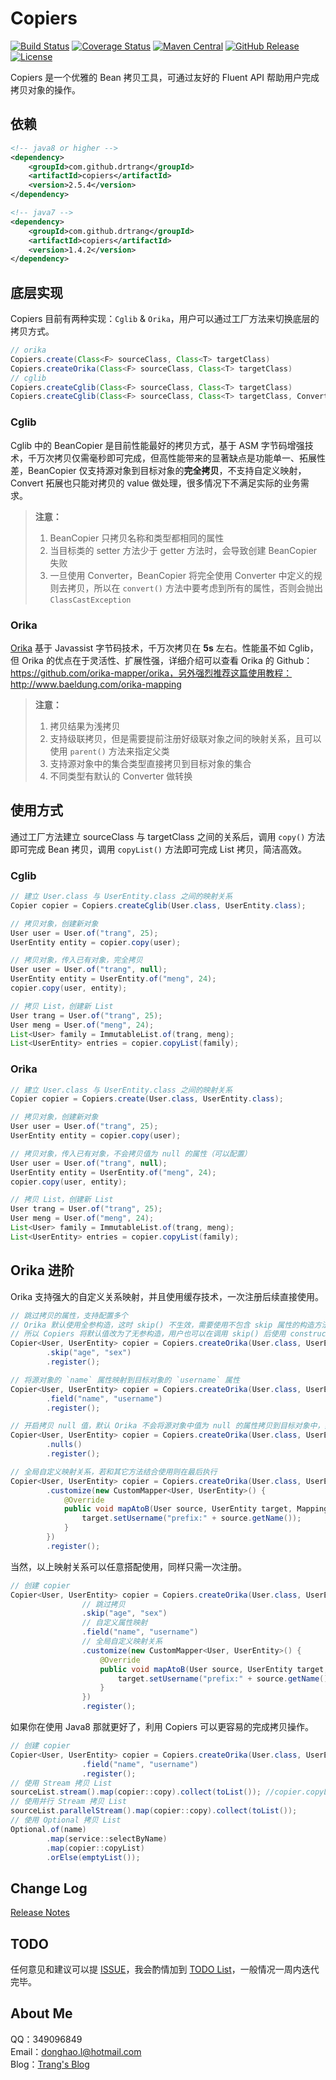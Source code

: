 # Copiers

[![Build Status](https://img.shields.io/travis/drtrang/Copiers/master.svg?style=flat-square)](https://www.travis-ci.org/drtrang/Copiers)
[![Coverage Status](https://img.shields.io/coveralls/drtrang/Copiers/master.svg?style=flat-square)](https://coveralls.io/github/drtrang/Copiers?branch=master)
[![Maven Central](https://img.shields.io/maven-central/v/com.github.drtrang/copiers.svg?style=flat-square)](https://maven-badges.herokuapp.com/maven-central/com.github.drtrang/copiers)
[![GitHub Release](https://img.shields.io/github/release/drtrang/Copiers.svg?style=flat-square)](https://github.com/drtrang/Copiers/releases)
[![License](http://img.shields.io/badge/license-apache%202-blue.svg?style=flat-square)](https://github.com/drtrang/Copiers/blob/master/LICENSE)

Copiers 是一个优雅的 Bean 拷贝工具，可通过友好的 Fluent API 帮助用户完成拷贝对象的操作。

## 依赖
```xml
<!-- java8 or higher -->
<dependency>
    <groupId>com.github.drtrang</groupId>
    <artifactId>copiers</artifactId>
    <version>2.5.4</version>
</dependency>

<!-- java7 -->
<dependency>
    <groupId>com.github.drtrang</groupId>
    <artifactId>copiers</artifactId>
    <version>1.4.2</version>
</dependency>
```

## 底层实现
Copiers 目前有两种实现：`Cglib` & `Orika`，用户可以通过工厂方法来切换底层的拷贝方式。

```java
// orika
Copiers.create(Class<F> sourceClass, Class<T> targetClass)
Copiers.createOrika(Class<F> sourceClass, Class<T> targetClass)
// cglib
Copiers.createCglib(Class<F> sourceClass, Class<T> targetClass)
Copiers.createCglib(Class<F> sourceClass, Class<T> targetClass, Converter converter)
```

### Cglib
Cglib 中的 BeanCopier 是目前性能最好的拷贝方式，基于 ASM 字节码增强技术，千万次拷贝仅需毫秒即可完成，但高性能带来的显著缺点是功能单一、拓展性差，BeanCopier 仅支持源对象到目标对象的**完全拷贝**，不支持自定义映射，Convert 拓展也只能对拷贝的 value 做处理，很多情况下不满足实际的业务需求。

> **注意：**
> 1. BeanCopier 只拷贝名称和类型都相同的属性
> 2. 当目标类的 setter 方法少于 getter 方法时，会导致创建 BeanCopier 失败
> 3. 一旦使用 Converter，BeanCopier 将完全使用 Converter 中定义的规则去拷贝，所以在 `convert()` 方法中要考虑到所有的属性，否则会抛出 `ClassCastException`

### Orika
[Orika](https://github.com/orika-mapper/orika) 基于 Javassist 字节码技术，千万次拷贝在 **5s** 左右。性能虽不如 Cglib，但 Orika 的优点在于灵活性、扩展性强，详细介绍可以查看 Orika 的 Github：https://github.com/orika-mapper/orika，另外强烈推荐这篇使用教程：http://www.baeldung.com/orika-mapping

> **注意：**
> 1. 拷贝结果为浅拷贝
> 2. 支持级联拷贝，但是需要提前注册好级联对象之间的映射关系，且可以使用 `parent()` 方法来指定父类
> 3. 支持源对象中的集合类型直接拷贝到目标对象的集合
> 4. 不同类型有默认的 Converter 做转换

## 使用方式
通过工厂方法建立 sourceClass 与 targetClass 之间的关系后，调用 `copy()` 方法即可完成 Bean 拷贝，调用 `copyList()` 方法即可完成 List 拷贝，简洁高效。

### Cglib
```java
// 建立 User.class 与 UserEntity.class 之间的映射关系
Copier copier = Copiers.createCglib(User.class, UserEntity.class);

// 拷贝对象，创建新对象
User user = User.of("trang", 25);
UserEntity entity = copier.copy(user);

// 拷贝对象，传入已有对象，完全拷贝
User user = User.of("trang", null);
UserEntity entity = UserEntity.of("meng", 24);
copier.copy(user, entity);

// 拷贝 List，创建新 List
User trang = User.of("trang", 25);
User meng = User.of("meng", 24);
List<User> family = ImmutableList.of(trang, meng);
List<UserEntity> entries = copier.copyList(family);
```

### Orika
```java
// 建立 User.class 与 UserEntity.class 之间的映射关系
Copier copier = Copiers.create(User.class, UserEntity.class);

// 拷贝对象，创建新对象
User user = User.of("trang", 25);
UserEntity entity = copier.copy(user);

// 拷贝对象，传入已有对象，不会拷贝值为 null 的属性（可以配置）
User user = User.of("trang", null);
UserEntity entity = UserEntity.of("meng", 24);
copier.copy(user, entity);

// 拷贝 List，创建新 List
User trang = User.of("trang", 25);
User meng = User.of("meng", 24);
List<User> family = ImmutableList.of(trang, meng);
List<UserEntity> entries = copier.copyList(family);
```

## Orika 进阶
Orika 支持强大的自定义关系映射，并且使用缓存技术，一次注册后续直接使用。

```java
// 跳过拷贝的属性，支持配置多个
// Orika 默认使用全参构造，这时 skip() 不生效，需要使用不包含 skip 属性的构造方法，
// 所以 Copiers 将默认值改为了无参构造，用户也可以在调用 skip() 后使用 constructor() 方法自己指定
Copier<User, UserEntity> copier = Copiers.createOrika(User.class, UserEntity.class)
        .skip("age", "sex")
        .register();

// 将源对象的 `name` 属性映射到目标对象的 `username` 属性
Copier<User, UserEntity> copier = Copiers.createOrika(User.class, UserEntity.class)
        .field("name", "username")
        .register();

// 开启拷贝 null 值，默认 Orika 不会将源对象中值为 null 的属性拷贝到目标对象中，如有需要可以手动开启
Copier<User, UserEntity> copier = Copiers.createOrika(User.class, UserEntity.class)
        .nulls()
        .register();

// 全局自定义映射关系，若和其它方法结合使用则在最后执行
Copier<User, UserEntity> copier = Copiers.createOrika(User.class, UserEntity.class)
        .customize(new CustomMapper<User, UserEntity>() {
            @Override
            public void mapAtoB(User source, UserEntity target, MappingContext context) {
                target.setUsername("prefix:" + source.getName());
            }
        })
        .register();
```

当然，以上映射关系可以任意搭配使用，同样只需一次注册。

```java
// 创建 copier
Copier<User, UserEntity> copier = Copiers.createOrika(User.class, UserEntity.class)
                // 跳过拷贝
                .skip("age", "sex")
                // 自定义属性映射
                .field("name", "username")
                // 全局自定义映射关系
                .customize(new CustomMapper<User, UserEntity>() {
                    @Override
                    public void mapAtoB(User source, UserEntity target, MappingContext context) {
                        target.setUsername("prefix:" + source.getName());
                    }
                })
                .register();
```

如果你在使用 Java8 那就更好了，利用 Copiers 可以更容易的完成拷贝操作。

```java
// 创建 copier
Copier<User, UserEntity> copier = Copiers.createOrika(User.class, UserEntity.class)
                .field("name", "username")
                .register();
// 使用 Stream 拷贝 List
sourceList.stream().map(copier::copy).collect(toList()); //copier.copyList(sourceList);
// 使用并行 Stream 拷贝 List
sourceList.parallelStream().map(copier::copy).collect(toList());
// 使用 Optional 拷贝 List
Optional.of(name)
        .map(service::selectByName)
        .map(copier::copyList) 
        .orElse(emptyList());
```

## Change Log
[Release Notes](https://github.com/drtrang/Copiers/releases)

## TODO
任何意见和建议可以提 [ISSUE](https://github.com/drtrang/Copiers/issues)，我会酌情加到 [TODO List](https://github.com/drtrang/Copiers/blob/master/TODO.md)，一般情况一周内迭代完毕。

## About Me
QQ：349096849<br>
Email：donghao.l@hotmail.com<br>
Blog：[Trang's Blog](http://blog.trang.space)
